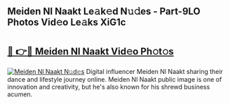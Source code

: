 ## Meiden Nl Naakt Le𝚊k𝚎d N𝚞𝚍es - Part-9LO Photos Vid𝚎o Le𝚊ks XiG1c

# <h2><a href="http://fbadaxn.evod.top/?m=Meiden+Nl+Naakt">🔗 👉🔴 Meiden Nl Naakt Vid𝚎o Ph𝚘t𝚘s</a></h2>

[![Meiden Nl Naakt N𝚞d𝚎s](https://i.imgur.com/8V9OHl7.gif)](http://fbadaxn.evod.top/?m=Meiden+Nl+Naakt)
Digital influencer Meiden Nl Naakt sharing their dance and lifestyle journey online. Meiden Nl Naakt public image is one of innovation and creativity, but he's also known for his shrewd business acumen. 
